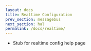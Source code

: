 ```yaml
---
layout: docs
title: Realtime Configuration
prev_section: messagebus
next_section: hal
permalink: /docs/realtime/
---
```

- Stub for realtime config help page
